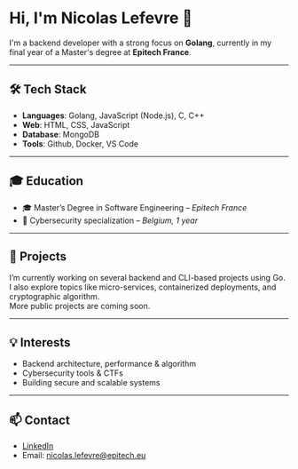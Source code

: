 # Hi, I'm Nicolas Lefevre 👋

I'm a backend developer with a strong focus on **Golang**, currently in my final year of a Master's degree at **Epitech France**.

---

## 🛠️ Tech Stack

- **Languages**: Golang, JavaScript (Node.js), C, C++
- **Web**: HTML, CSS, JavaScript
- **Database**: MongoDB
- **Tools**: Github, Docker, VS Code

---

## 🎓 Education

- 🎓 Master’s Degree in Software Engineering – *Epitech France*
- 🔐 Cybersecurity specialization – *Belgium, 1 year*

---

## 📌 Projects

I’m currently working on several backend and CLI-based projects using Go.  
I also explore topics like micro-services, containerized deployments, and cryptographic algorithm.  
More public projects are coming soon.

---

## 💡 Interests

- Backend architecture, performance & algorithm
- Cybersecurity tools & CTFs
- Building secure and scalable systems

---

## 📫 Contact

- [LinkedIn](www.linkedin.com/in/nicolas-lefevre-290b7023a)
- Email: nicolas.lefevre@epitech.eu
